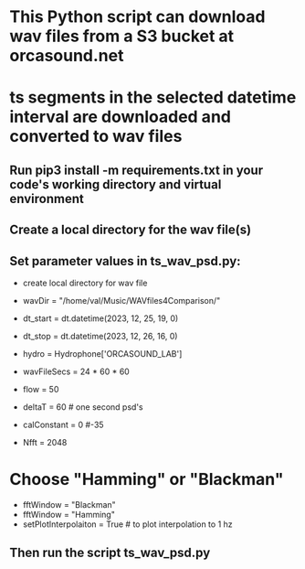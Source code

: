 #  This Python script can download wav files from a S3 bucket at orcasound.net
#  ts segments in the selected datetime interval are downloaded and converted to wav files

##  Run pip3 install -m requirements.txt     in your code's working directory and virtual environment

## Create a local directory for the wav file(s)

##  Set parameter values in ts_wav_psd.py:

* create local directory for wav file
* wavDir = "/home/val/Music/WAVfiles4Comparison/"
* dt_start = dt.datetime(2023, 12, 25, 19, 0)
* dt_stop =  dt.datetime(2023, 12, 26, 16, 0)
* hydro =  Hydrophone['ORCASOUND_LAB']
* wavFileSecs = 24 * 60 * 60
* flow = 50
* deltaT = 60  # one second psd's

* calConstant = 0 #-35
* Nfft = 2048
# Choose "Hamming" or "Blackman"
* fftWindow = "Blackman"
* fftWindow = "Hamming"
* setPlotInterpolaiton = True    # to plot interpolation to 1 hz

## Then run the script ts_wav_psd.py
